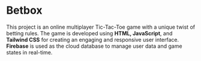 # Betbox
This project is an online multiplayer Tic-Tac-Toe game with a unique twist of betting rules. The game is developed using **HTML, JavaScript**, and **Tailwind CSS** for creating an engaging and responsive user interface. **Firebase** is used as the cloud database to manage user data and game states in real-time.
